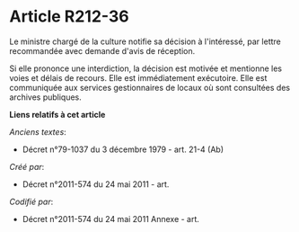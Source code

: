 # Article R212-36

Le ministre chargé de la culture notifie sa décision à l'intéressé, par lettre recommandée avec demande d'avis de réception.

Si elle prononce une interdiction, la décision est motivée et mentionne les voies et délais de recours. Elle est
immédiatement exécutoire. Elle est communiquée aux services gestionnaires de locaux où sont consultées des archives
publiques.

**Liens relatifs à cet article**

_Anciens textes_:

  - Décret n°79-1037 du 3 décembre 1979 - art. 21-4 (Ab)

_Créé par_:

  - Décret n°2011-574 du 24 mai 2011  - art.

_Codifié par_:

  - Décret n°2011-574 du 24 mai 2011 Annexe - art.
